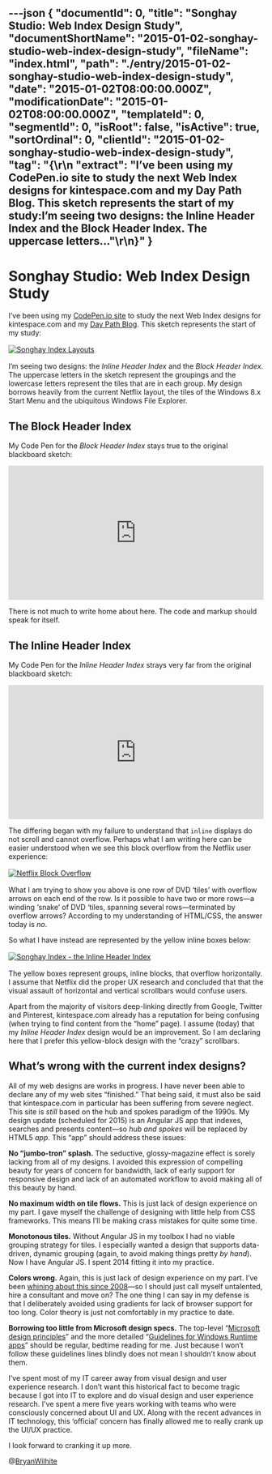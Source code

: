 ---json
{
  "documentId": 0,
  "title": "Songhay Studio: Web Index Design Study",
  "documentShortName": "2015-01-02-songhay-studio-web-index-design-study",
  "fileName": "index.html",
  "path": "./entry/2015-01-02-songhay-studio-web-index-design-study",
  "date": "2015-01-02T08:00:00.000Z",
  "modificationDate": "2015-01-02T08:00:00.000Z",
  "templateId": 0,
  "segmentId": 0,
  "isRoot": false,
  "isActive": true,
  "sortOrdinal": 0,
  "clientId": "2015-01-02-songhay-studio-web-index-design-study",
  "tag": "{\r\n  \"extract\": \"I’ve been using my CodePen.io site to study the next Web Index designs for kintespace.com and my Day Path Blog. This sketch represents the start of my study:I’m seeing two designs: the Inline Header Index and the Block Header Index. The uppercase letters...\"\r\n}"
}
---

# Songhay Studio: Web Index Design Study

I’ve been using my [CodePen.io site](http://codepen.io/rasx/) to study the next Web Index designs for kintespace.com and my [Day Path Blog](http://songhayblog.azurewebsites.net/). This sketch represents the start of my study:
[<img alt="Songhay Index Layouts" src="https://farm8.staticflickr.com/7535/15862686532_546811787a_z_d.jpg" style="display:block;margin:16px;margin-left:auto;margin-right:auto">](https://www.flickr.com/photos/wilhite/15862686532/ "Songhay Index Layouts")

I’m seeing two designs: the *Inline Header Index* and the *Block Header Index*. The uppercase letters in the sketch represent the groupings and the lowercase letters represent the tiles that are in each group. My design borrows heavily from the current Netflix layout, the tiles of the Windows 8.x Start Menu and the ubiquitous Windows File Explorer.

## The Block Header Index

My Code Pen for the *Block Header Index* stays true to the original blackboard sketch:

<!-- cSpell:disable -->
<iframe height="265" style="width: 100%;" scrolling="no" title="index: block headers" src="https://codepen.io/rasx/embed/RNWaad?height=265&theme-id=0&default-tab=html,result" frameborder="no" allowtransparency="true" allowfullscreen="true">
See the Pen <a href='https://codepen.io/rasx/pen/RNWaad'>index: block headers</a> by Bryan Wilhite
  (<a href='https://codepen.io/rasx'>@rasx</a>) on <a href='https://codepen.io'>CodePen</a>.
</iframe>
<!-- cSpell:enable -->

There is not much to write home about here. The code and markup should speak for itself.

## The Inline Header Index

My Code Pen for the *Inline Header Index* strays very far from the original blackboard sketch:

<!-- cSpell:disable -->
<iframe height="265" style="width: 100%;" scrolling="no" title="index: inline headers" src="https://codepen.io/rasx/embed/zxqxMv?height=265&theme-id=0&default-tab=html,result" frameborder="no" allowtransparency="true" allowfullscreen="true">
See the Pen <a href='https://codepen.io/rasx/pen/zxqxMv'>index: inline headers</a> by Bryan Wilhite
  (<a href='https://codepen.io/rasx'>@rasx</a>) on <a href='https://codepen.io'>CodePen</a>.
</iframe>
<!-- cSpell:enable -->

The differing began with my failure to understand that `inline` displays do not scroll and cannot overflow. Perhaps what I am writing here can be easier understood when we see this block overflow from the Netflix user experience:
[<img alt="Netflix Block Overflow" src="https://farm9.staticflickr.com/8574/15511519364_3680c606f4_z_d.jpg" style="display:block;margin:16px;margin-left:auto;margin-right:auto">](https://www.flickr.com/photos/wilhite/15511519364/ "Netflix Block Overflow")

What I am trying to show you above is one row of DVD ‘tiles’ with overflow arrows on each end of the row. Is it possible to have two or more rows—a winding ‘snake’ of DVD ‘tiles, spanning several rows—terminated by overflow arrows? According to my understanding of HTML/CSS, the answer today is *no*.

So what I have instead are represented by the yellow inline boxes below:
[<img alt="Songhay Index - the Inline Header Index" src="https://farm8.staticflickr.com/7556/15948182307_da98f207d5_z_d.jpg" style="display:block;margin:16px;margin-left:auto;margin-right:auto">](https://www.flickr.com/photos/wilhite/15948182307/ "Songhay Index - the Inline Header Index")

The yellow boxes represent groups, inline blocks, that overflow horizontally. I assume that Netflix did the proper UX research and concluded that that the visual assault of horizontal and vertical scrollbars would confuse users.

Apart from the majority of visitors deep-linking directly from Google, Twitter and Pinterest, kintespace.com already has a reputation for being confusing (when trying to find content from the “home” page). I assume (today) that my *Inline Header Index* design would be an improvement. So I am declaring here that I prefer this yellow-block design with the “crazy” scrollbars.

## What’s wrong with the current index designs?

All of my web designs are works in progress. I have never been able to declare any of my web sites “finished.” That being said, it must also be said that kintespace.com in particular has been suffering from severe neglect. This site is *still* based on the hub and spokes paradigm of the 1990s. My design update (scheduled for 2015) is an Angular JS app that indexes, searches and presents content—so *hub and spokes* will be replaced by HTML5 *app*. This “app” should address these issues:

**No “jumbo-tron” splash.** The seductive, glossy-magazine effect is sorely lacking from all of my designs. I avoided this expression of compelling beauty for years of concern for bandwidth, lack of early support for responsive design and lack of an automated workflow to avoid making all of this beauty by hand.

**No maximum width on tile flows.** This is just lack of design experience on my part. I gave myself the challenge of designing with little help from CSS frameworks. This means I’ll be making crass mistakes for quite some time.

**Monotonous tiles.** Without Angular JS in my toolbox I had no viable grouping strategy for tiles. I especially wanted a design that supports data-driven, dynamic grouping (again, to avoid making things pretty *by hand*). Now I have Angular JS. I spent 2014 fitting it into my practice.

**Colors wrong.** Again, this is just lack of design experience on my part. I’ve been [whining about this since 2008](http://kintespace.com/rasxlog/?p=879)—so I should just call myself untalented, hire a consultant and move on? The one thing I can say in my defense is that I deliberately avoided using gradients for lack of browser support for too long. Color theory is just not comfortably in my practice to date.

**Borrowing too little from Microsoft design specs.** The top-level “[Microsoft design principles](http://msdn.microsoft.com/en-us/library/windows/apps/hh781237.aspx)” and the more detailed “[Guidelines for Windows Runtime apps](http://msdn.microsoft.com/en-us/library/windows/apps/hh465424.aspx)” should be regular, bedtime reading for me. Just because I won’t follow these guidelines lines blindly does not mean I shouldn’t know about them.

I’ve spent most of my IT career away from visual design and user experience research. I don’t want this historical fact to become tragic because I got into IT to explore and do visual design and user experience research. I’ve spent a mere five years working with teams who were consciously concerned about UI and UX. Along with the recent advances in IT technology, this ‘official’ concern has finally allowed me to really crank up the UI/UX practice.

I look forward to cranking it up more.

@[BryanWilhite](https://twitter.com/BryanWilhite)
